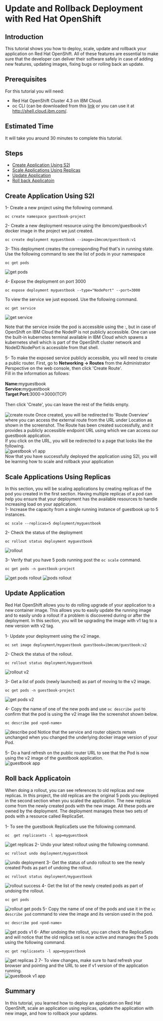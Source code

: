 # Update and Rollback Deployment with Red Hat OpenShift
## Introduction
This tutorial shows you how to deploy, scale, update and rollback your application on Red Hat OpenShift. All of these features are essential to make sure that the developer can deliver their software safely in case of adding new features, updating images, fixing bugs or rolling back an update.
## Prerequisites
For this tutorial you will need:<br>
- Red Hat OpenShift Cluster 4.3 on IBM Cloud.
- oc CLI (can be downloaded from this <a href="https://mirror.openshift.com/pub/openshift-v4/clients/oc/4.3/">link</a> or you can use it at <a href="http://shell.cloud.ibm.com/">http://shell.cloud.ibm.com/.
## Estimated Time
It will take you around 30 minutes to complete this tutorial.

## Steps
- [Create Application Using S2I](https://github.com/nerdingitout/oc-scale-update#create-application-using-s2i)
- [Scale Applications Using Replicas](https://github.com/nerdingitout/oc-scale-update#scale-applications-using-replicas)
- [Update Application](https://github.com/nerdingitout/oc-scale-update#update-application)
- [Roll back Applicatoin](https://github.com/nerdingitout/oc-scale-update#roll-back-applicatoin)

## Create Application Using S2I
1- Create a new project using the following command.<br>
```
oc create namespace guestbook-project
```
2- Create a new deployment resource using the ibmcom/guestbook:v1 docker image in the project we just created.<br>
```
oc create deployment myguestbook --image=ibmcom/guestbook:v1
```
3- This deployment creates the corresponding Pod that's in running state. Use the following command to see the list of pods in your namespace<br>
```
oc get pods
```
![get pods](https://user-images.githubusercontent.com/36239840/97298061-5534f280-186c-11eb-9dbb-982f2f1c20e0.JPG)

4- Expose the deployment on port 3000<br>
```
oc expose deployment myguestbook --type="NodePort" --port=3000
```
To view the service we just exposed. Use the following command.<br>
```
oc get service
```
![get service](https://user-images.githubusercontent.com/36239840/97298080-5d8d2d80-186c-11eb-8574-e39b2cb48105.JPG)

Note that the service inside the pod is accessible using the <Node IP>:<NodePort>, but in case of OpenShift on IBM Cloud the NodeIP is not publicly accessible. One can use the built-in kubernetes terminal available in IBM Cloud which spawns a kubernetes shell which is part of the OpenShift cluster network and NodeID:NodePort is accessible from that shell.<br><br>
5- To make the exposed service publicly accessible, you will need to create a public router. First, go to <b>Networking &#8594; Routes</b> from the Administrator Perspective on the web console, then click 'Create Route'.<br>
 Fill in the information as follows:<br><br>
 <b>Name:</b>myguestbook<br>
 <b>Service:</b>myguestbook<br>
 <b>Target Port:</b>3000&#8594;3000(TCP)<br><br>
 Then click 'Create', you can leave the rest of the fields empty.<br><br>
![create route](https://user-images.githubusercontent.com/36239840/97185180-3164a480-17b9-11eb-9fd3-1da5b8864c43.JPG)
Once created, you will be redirected to 'Route Overview' where you can access the external route from the URL under Location as shown in the screenshot. The Route has been created successfully, and it provides a publicly accessible endpoint URL using which we can access our guestbook application.<br>
If you click on the URL, you will be redirected to a page that looks like the following.<br>
![guestbook v1 app](https://user-images.githubusercontent.com/36239840/97298686-3edb6680-186d-11eb-8c0a-f6e7bc5ae9c4.JPG)
<br>Now that you have successfully deployed the application using S2I, you will be learning how to scale and rollback your application

## Scale Applications Using Replicas
In this section, you will be scaling applications by creating replicas of the pod you created in the first section. Having multiple replicas of a pod can help you ensure that your deployment has the available resources to handle increasing load on your application.<br>
1- Increase the capacity from a single running instance of guestbook up to 5 instances.<br>
```
oc scale --replicas=5 deployment/myguestbook
```
2- Check the status of the deployment<br>
```
oc rollout status deployment myguestbook
```
![rollout](https://user-images.githubusercontent.com/36239840/97298332-b65cc600-186c-11eb-83d4-4e3316c033b6.JPG)

3- Verify that you have 5 pods running post the ```oc scale``` command.<br>
```
oc get pods -n guestbook-project
```
![get pods rollout](https://user-images.githubusercontent.com/36239840/97298243-96c59d80-186c-11eb-8286-ef6db2cc02da.JPG)
![pods rollout](https://user-images.githubusercontent.com/36239840/97298286-aa710400-186c-11eb-92e6-3ad2b0cd848f.JPG)

## Update Application
Red Hat OpenShift allows you to do rolling upgrade of your application to a new container image. This allows you to easily update the running image and to easily undo a rollout if a problem is discovered during or after the deployment. In this section, you will be upgrading the image with v1 tag to a new version with v2 tag.<br><br>
1- Update your deployment using the v2 image.<br>
```
oc set image deployment/myguestbook guestbook=ibmcom/guestbook:v2
```
2- Check the status of the rollout.<br>
```
oc rollout status deployment/myguestbook
```
![rollout v2](https://user-images.githubusercontent.com/36239840/97298915-924db480-186d-11eb-843d-efd2f98f2a7b.JPG)

3- Get a list of pods (newly launched) as part of moving to the v2 image.<br>
```
oc get pods -n guestbook-project
```
![get pods v2](https://user-images.githubusercontent.com/36239840/97298980-aa253880-186d-11eb-9ff1-7a0038c0f2d5.JPG)

4- Copy the name of one of the new pods and use ```oc describe pod``` to confirm that the pod is using the v2 image like the screenshot shown below.<br>
```
oc describe pod <pod-name>
```
![describe pod](https://user-images.githubusercontent.com/36239840/97299403-55ce8880-186e-11eb-8929-4c58a4fdd303.JPG)
Notice that the service and router objects remain unchanged when you changed the underlying docker image version of your Pod.<br><br>
5- Do a hard refresh on the public router URL to see that the Pod is now using the v2 image of the guestbook application.<br>
![guestbook app](https://user-images.githubusercontent.com/36239840/97299697-cfff0d00-186e-11eb-99e8-28e0cacfafc3.JPG)

## Roll back Applicatoin
When doing a rollout, you can see references to old replicas and new replicas. In this project, the old replicas are the original 5 pods you deployed in the second section when you scaled the application. The new replicas come from the newly created pods with the new image. All these pods are owned by the deployment. The deployment manages these two sets of pods with a resource called ReplicaSet.<br><br>
1- To see the guestbook ReplicaSets use the following command.<br>
```
oc  get replicasets -l app=myguestbook
```
![get replicas](https://user-images.githubusercontent.com/36239840/97300667-35073280-1870-11eb-96a4-6bb7d615b87b.JPG)
2- Undo your latest rollout using the following command.<br>

```
oc rollout undo deployment/myguestbook
```
![undo deployment](https://user-images.githubusercontent.com/36239840/97300024-4dc31880-186f-11eb-8ea7-9f68d8840699.JPG)
3- Get the status of undo rollout to see the newly created Pods as part of undoing the rollout.<br>
```
oc rollout status deployment/myguestbook
```
![rollout success](https://user-images.githubusercontent.com/36239840/97300153-7d722080-186f-11eb-874b-e887c0d0b815.JPG)
4- Get the list of the newly created pods as part of undoing the rollout.<br>
```
oc get pods
```
![rollout get pods](https://user-images.githubusercontent.com/36239840/97300243-a0043980-186f-11eb-9743-dc8a4998b1cb.JPG)
5- Copy the name of one of the pods and use it in the ```oc describe pod``` command to view the image and its version used in the pod.<br>
```
oc describe pod <pod-name>
```
![get pods v1](https://user-images.githubusercontent.com/36239840/97300462-efe30080-186f-11eb-9561-209aa7c3471f.JPG)
6- After undoing the rollout, you can check the ReplicaSets and will notice that the old replica set is now active and manages the 5 pods using the following command.<br>
```
oc get replicasets -l app=myguestbook
```
![get replicas 2](https://user-images.githubusercontent.com/36239840/97300861-6b44b200-1870-11eb-81e8-cc8acfd710d6.JPG)
7- To view changes, make sure to hard refresh your browser and pointing and the URL to see if v1 version of the application running.<br>
![guestbook v1 app](https://user-images.githubusercontent.com/36239840/97300913-7e578200-1870-11eb-9e91-81050b709574.JPG)

## Summary
In this tutorial, you learned how to deploy an application on Red Hat OpenShift, scale an application using replicas, update the application with new image, and how to rollback your updates. 
